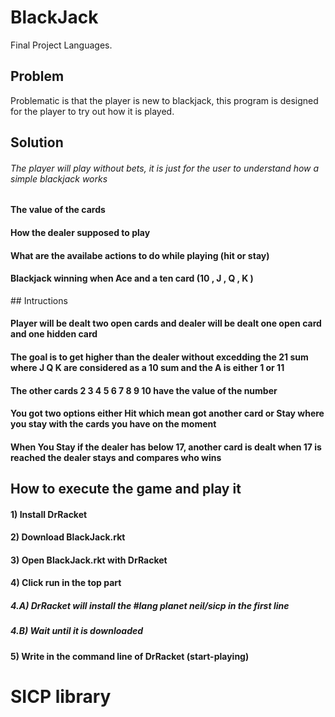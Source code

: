 # BlackJack
Final Project Languages.

## Problem
Problematic is that the player is new to blackjack, this program is designed for the player to try out how it is played.

## Solution 
###### The player will play without bets, it is just for the user to understand how a simple blackjack works 
#### The value of the cards 
#### How the dealer supposed to play 
#### What are the availabe actions to do while playing (hit or stay) 
#### Blackjack winning when Ace and a ten card (10 , J , Q , K )

## Intructions 

#### Player will be dealt two open cards and dealer will be dealt one open card and one hidden card
#### The goal is to get higher than the dealer without excedding the 21 sum where J Q K are considered as a 10 sum and the A is either 1 or 11
#### The other cards 2 3 4 5 6 7 8 9 10 have the value of the number
#### You got two options either Hit which mean got another card or Stay where you stay with the cards you have on the moment
#### When You Stay if the dealer has below 17, another card is dealt when 17 is reached the dealer stays and compares who wins

## How to execute the game and play it 
#### 1) Install DrRacket 
#### 2) Download BlackJack.rkt
#### 3) Open BlackJack.rkt with DrRacket
#### 4) Click run in the top part 
##### 4.A) DrRacket will install the #lang planet neil/sicp in the first line
##### 4.B) Wait until it is downloaded 
#### 5) Write in the command line of DrRacket (start-playing)


# SICP library